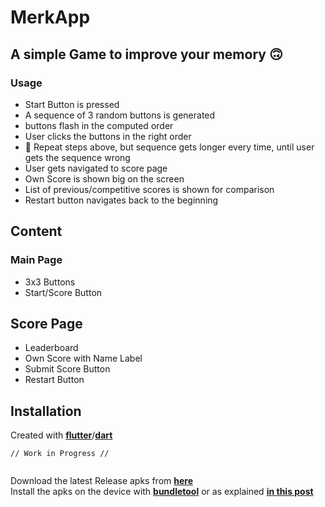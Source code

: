 # MerkApp 
## A simple Game to improve your memory 🙃
### Usage
- Start Button is pressed
- A sequence of 3 random buttons is generated
- buttons flash in the computed order
- User clicks the buttons in the right order
- 🔄 Repeat steps above, but sequence gets longer every time, until user gets the sequence wrong
- User gets navigated to score page
- Own Score is shown big on the screen
- List of previous/competitive  scores is shown for comparison
- Restart button navigates back to the beginning


## Content
### Main Page
- 3x3 Buttons
- Start/Score Button
## Score Page
- Leaderboard
- Own Score with Name Label
- Submit Score Button
- Restart Button

## Installation
Created with [**flutter**](https://flutter.dev/)/[**dart**](https://dart.dev/)<br/>
```
// Work in Progress //


```


Download the latest Release apks from [**here**](https://github.com/Simeon-byte/merkapp/releases/latest/)<br/>
Install the apks on the device with [**bundletool**](https://github.com/google/bundletool/releases) or as explained [**in this post**](https://stackoverflow.com/a/20582005)
